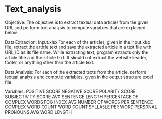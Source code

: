 # Text_analysis

Objective:
The objective  is to extract textual data articles from the given URL and perform text analysis to compute variables that are explained below. 

Data Extraction:
Input.xlsx
For each of the articles, given in the input.xlsx file, extract the article text and save the extracted article in a text file with URL_ID as its file name.
While extracting text, program extracts only the article title and the article text. It should not extract the website header, footer, or anything other than the article text. 

Data Analysis:
For each of the extracted texts from the article, perform textual analysis and compute variables, given in the output structure excel file

Variables:
POSITIVE SCORE
NEGATIVE SCORE
POLARITY SCORE
SUBJECTIVITY SCORE
AVG SENTENCE LENGTH
PERCENTAGE OF COMPLEX WORDS
FOG INDEX
AVG NUMBER OF WORDS PER SENTENCE
COMPLEX WORD COUNT
WORD COUNT
SYLLABLE PER WORD
PERSONAL PRONOUNS
AVG WORD LENGTH
